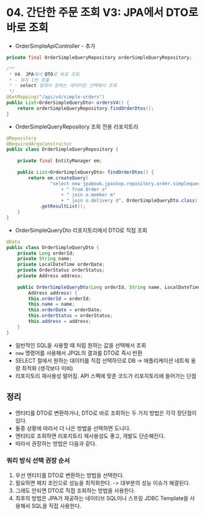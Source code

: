 # 04. 간단한 주문 조회 V3: JPA에서 DTO로 바로 조회
- OrderSimpleApiController - 추가
```java
private final OrderSimpleQueryRepository orderSimpleQueryRepository;

/**
 * V4. JPA에서 DTO로 바로 조회
 * - 쿼리 1번 호출
 * - select 절에서 원하는 데이터만 선택해서 조회
 */
@GetMapping("/api/v4/simple-orders")
public List<OrderSimpleQueryDto> ordersV4() {
    return orderSimpleQueryRepository.findOrderDtos();
}
```
- OrderSimpleQueryRepository 조회 전용 리포지토리
```java
@Repository
@RequiredArgsConstructor
public class OrderSimpleQueryRepository {
    
    private final EntityManager em;
    
    public List<OrderSimpleQueryDto> findOrderDtos() {
        return em.createQuery(
                "select new jpabook.jpashop.repository.order.simplequery.OrderSimpleQueryDto(o.id, m.name, o.orderDate, o.status, d.address)"
                    + " from Order o"
                    + " join o.member m"
                    + " join o.delivery d", OrderSimpleQueryDto.class)
            .getResultList();
    }
}
```
- OrderSimpleQueryDto 리포지토리에서 DTO로 직접 조회
```java
@Data
public class OrderSimpleQueryDto {
    private Long orderId;
    private String name;
    private LocalDateTime orderDate;
    private OrderStatus orderStatus;
    private Address address;
    
    public OrderSimpleQueryDto(Long orderId, String name, LocalDateTime orderDate, OrderStatus orderStatus,
        Address address) {
        this.orderId = orderId;
        this.name = name;
        this.orderDate = orderDate;
        this.orderStatus = orderStatus;
        this.address = address;
    }
}
```
- 일반적인 SQL을 사용할 때 처럼 원하는 값을 선택해서 조회
- `new` 명령어를 사용해서 JPQL의 결과를 DTO로 즉시 반환
- SELECT 절에서 원하는 데이터를 직접 선택하므로 DB -> 애플리케이션 네트웍 용량 최적화 (생각보다 미비)
- 리포지토리 재사용성 떨어짐. API 스펙에 맞춘 코드가 리포지토리에 들어가는 단점

## 정리
- 엔티티를 DTO로 변환하거나, DTO로 바로 조회하는 두 가지 방법은 각각 장단점이 있다.
- 둘중 상황에 따라서 더 나은 방법을 선택하면 도니다.
- 엔티티로 조회하면 리포지토리 재사용성도 좋고, 개발도 단순해진다.
- 따라서 권장하는 방법은 다음과 같다.

### 쿼리 방식 선택 권장 순서
1. 우선 엔티티를 DTO로 변환하는 방법을 선택한다.
2. 필요하면 페치 조인으로 성능을 최적화한다. -> 대부분의 성능 이슈가 해결된다.
3. 그래도 안되면 DTO로 직접 조회하는 방법을 사용한다.
4. 최후의 방법은 JPA가 제공하는 네이티브 SQL이나 스프링 JDBC Template을 사용해서 SQL을 직접 사용한다.
